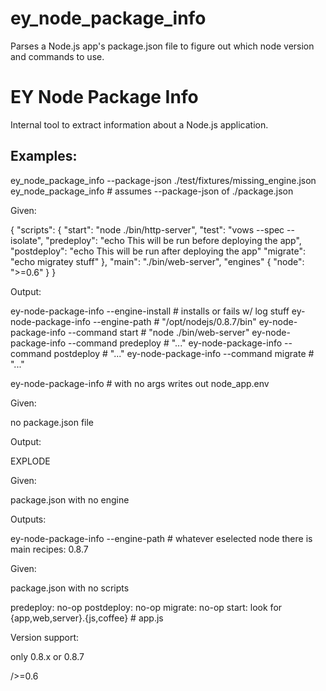 ey_node_package_info
====================

Parses a Node.js app's package.json file to figure out which node version and commands to use.


EY Node Package Info
===

Internal tool to extract information about a Node.js application.






Examples:
---


ey_node_package_info --package-json ./test/fixtures/missing_engine.json
ey_node_package_info # assumes --package-json of ./package.json



Given:

{
  "scripts": {
    "start": "node ./bin/http-server",
    "test": "vows --spec --isolate",
    "predeploy": "echo This will be run before deploying the app",
    "postdeploy": "echo This will be run after deploying the app"
    "migrate": "echo migratey stuff"
  },
  "main": "./bin/web-server",
  "engines" {
    "node": ">=0.6"
  }
}

Output:


ey-node-package-info --engine-install # installs or fails w/ log stuff
ey-node-package-info --engine-path # "/opt/nodejs/0.8.7/bin"
ey-node-package-info --command start # "node ./bin/web-server"
ey-node-package-info --command predeploy # "..."
ey-node-package-info --command postdeploy # "..."
ey-node-package-info --command migrate # "..."

ey-node-package-info # with no args writes out node_app.env


Given:

no package.json file

Output:

EXPLODE


Given:

package.json with no engine

Outputs:

ey-node-package-info --engine-path # whatever eselected node there is main recipes: 0.8.7

Given:

package.json with no scripts

predeploy: no-op
postdeploy: no-op
migrate: no-op
start: look for {app,web,server}.{js,coffee} # app.js



Version support:

only 0.8.x or 0.8.7

/>=0.6


